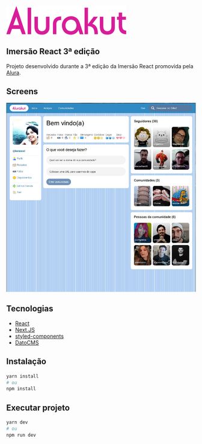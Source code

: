 ![Logo](screens/Alurakut.png)

## Imersão React 3ª edição 

Projeto desenvolvido durante a 3ª edição da Imersão React promovida pela [Alura](https://www.alura.com.br/).

## Screens
![Home](screens/home.JPG)

## Tecnologias
 - [React](https://reactjs.org)
 - [Next.JS](https://nextjs.org/)
 - [styled-components](https://styled-components.com/)
 - [DatoCMS](https://www.datocms.com/)

## Instalação
```bash
yarn install
# ou
npm install
```

## Executar projeto
```bash
yarn dev
# ou
npm run dev
```
